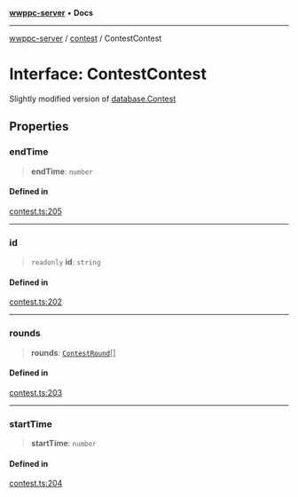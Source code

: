 [**wwppc-server**](../../README.md) • **Docs**

***

[wwppc-server](../../modules.md) / [contest](../README.md) / ContestContest

# Interface: ContestContest

Slightly modified version of [database.Contest](../../database/interfaces/Contest.md)

## Properties

### endTime

> **endTime**: `number`

#### Defined in

[contest.ts:205](https://github.com/WWPPC/WWPPC-server/blob/64a61903b5a0f4aa306afe641a1ba5b173736b1a/src/contest.ts#L205)

***

### id

> `readonly` **id**: `string`

#### Defined in

[contest.ts:202](https://github.com/WWPPC/WWPPC-server/blob/64a61903b5a0f4aa306afe641a1ba5b173736b1a/src/contest.ts#L202)

***

### rounds

> **rounds**: [`ContestRound`](ContestRound.md)[]

#### Defined in

[contest.ts:203](https://github.com/WWPPC/WWPPC-server/blob/64a61903b5a0f4aa306afe641a1ba5b173736b1a/src/contest.ts#L203)

***

### startTime

> **startTime**: `number`

#### Defined in

[contest.ts:204](https://github.com/WWPPC/WWPPC-server/blob/64a61903b5a0f4aa306afe641a1ba5b173736b1a/src/contest.ts#L204)
